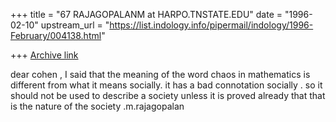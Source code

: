 +++
title = "67 RAJAGOPALANM at HARPO.TNSTATE.EDU"
date = "1996-02-10"
upstream_url = "https://list.indology.info/pipermail/indology/1996-February/004138.html"

+++
[Archive link](https://list.indology.info/pipermail/indology/1996-February/004138.html)

dear cohen ,
I said that the meaning of the word chaos in mathematics is different from what it means
socially. it has a bad connotation socially . so it should not be used 
to describe a society unless it is proved already that that is the nature of the society .m.rajagopalan




